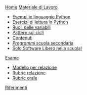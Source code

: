 [Home](index.md)
[Materiale di Lavoro]()

* [Esempi in linguaggio Python](esempi/esempi_python.md)
* [Esercizi di lettura in Python](esempi/lettura_python.md)
* [Ruoli delle variabili](pages/ruoli_variabili.md)
* [Pattern sui cicli](pages/pattern_cicli.md)
* [Contenuti](pages/contenuti.md)
* [*Programmi* scuola secondaria](pages/programmi.md)
* [Solo Software Libero nella scuola!](pages/libreswatschool.md)

[Esame]()

* [Modello per relazione](https://github.com/CSEd-unibo/CSEd-unibo.github.io/blob/master/modello_esame.md)
* [Rubric relazione](pages/rubric_relazione.md)
* [Rubric orale](pages/rubric_orale.md)

[Riferimenti](pages/riferimenti.md)
